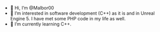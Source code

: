 - 👋 Hi, I’m @Malbor00
- 👀 I’m interested in software development (C++) as it is and in Unreal Engine 5.
   I have met some PHP code in my life as well.
- 🌱 I’m currently learning C++.

